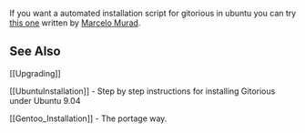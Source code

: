 If you want a automated installation script for gitorious in ubuntu you can try [this one](http://github.com/marcelomurad/rails-env-install) written by [Marcelo Murad](http://marcelomurad.com).

## See Also

[[Upgrading]]

[[UbuntuInstallation]] - Step by step instructions for installing Gitorious under Ubuntu 9.04

[[Gentoo_Installation]] - The portage way.